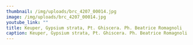 ```yaml
---
thumbnail: /img/uploads/brc_4207_00014.jpg
image: /img/uploads/brc_4207_00014.jpg
youtube_link: ""
title: Keuper, Gypsium strata, Pt. Ghiscera. Ph. Beatrice Romagnoli
caption: Keuper, Gypsium strata, Pt. Ghiscera. Ph. Beatrice Romagnoli
---
```

